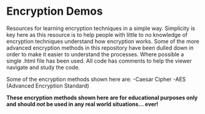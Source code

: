 # Encryption Demos
Resources for learning encryption techniques in a simple way. Simplicity is key here as this resource is to help people with little to no knowledge of encryption techniques understand how encryption works.
Some of the more advanced encryption methods in this repository have been dulled down in order to make it easier to understand the processes. Where possible a single .html file has been used. All code has comments to help the viewer navigate and study the code.

Some of the encryption methods shown here are:
-Caesar Cipher
-AES (Advanced Encryption Standard)

**These encryption methods shown here are for educational purposes only and should _not_ be used in any real world situations… ever!**



